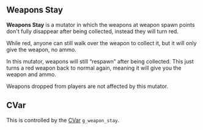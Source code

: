 Weapons Stay
------------
**Weapons Stay** is a mutator in which the weapons at weapon spawn points don't fully disappear after being collected, instead they will turn red.

While red, anyone can still walk over the weapon to collect it, but it will only give the weapon, no ammo.

In this mutator, weapons will still “respawn” after being collected. This just turns a red weapon back to normal again, meaning it will give you the weapon and ammo.

Weapons dropped from players are not affected by this mutator.

CVar
----
This is controlled by the [CVar](CVars) `g_weapon_stay`.